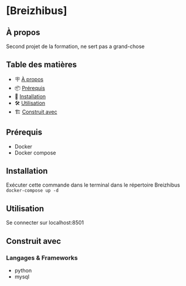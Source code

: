 # [Breizhibus]

## À propos

Second projet de la formation, ne sert pas a grand-chose

## Table des matières

- 🪧 [À propos](#à-propos)
- 📦 [Prérequis](#prérequis)
- 🚀 [Installation](#installation)
- 🛠️ [Utilisation](#utilisation)
- 🏗️ [Construit avec](#construit-avec)


## Prérequis

- Docker
- Docker compose

## Installation
Exécuter cette commande dans le terminal dans le répertoire Breizhibus
` docker-compose up -d` 

## Utilisation

Se connecter sur localhost:8501


## Construit avec

### Langages & Frameworks

- python
- mysql
